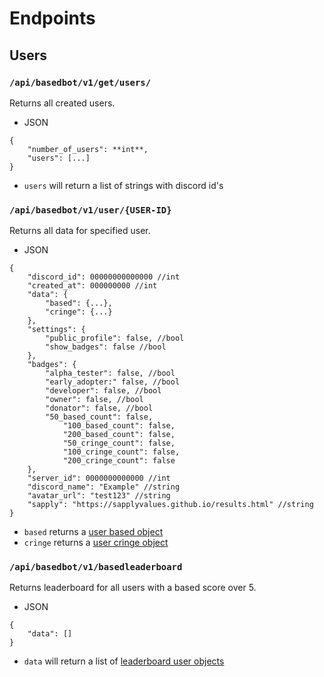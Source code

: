 # Endpoints

## Users

### ``/api/basedbot/v1/get/users/``

Returns all created users.
- JSON

```
{
	"number_of_users": **int**,
	"users": [...]
}
```

- ``users`` will return a list of strings with discord id's

### ``/api/basedbot/v1/user/{USER-ID}``

Returns all data for specified user.
- JSON

```
{
	"discord_id": 00000000000000 //int
	"created_at": 000000000 //int
	"data": {
		"based": {...},
		"cringe": {...}
	},
	"settings": {
		"public_profile": false, //bool
		"show_badges": false //bool
	},
	"badges": {
		"alpha_tester": false, //bool
		"early_adopter:" false, //bool
		"developer": false, //bool
		"owner": false, //bool
		"donator": false, //bool
		"50_based_count": false,
    		"100_based_count": false,
    		"200_based_count": false,
    		"50_cringe_count": false,
    		"100_cringe_count": false,
    		"200_cringe_count": false
	},
	"server_id": 0000000000000 //int
	"discord_name": "Example" //string
	"avatar_url": "test123" //string
	"sapply": "https://sapplyvalues.github.io/results.html" //string
}
```
- ``based`` returns a [user based object](./objects/user-based.md)
- ``cringe`` returns a [user cringe object](./objects/user-cringe.md)

### ``/api/basedbot/v1/basedleaderboard``

Returns leaderboard for all users with a based score over 5.
- JSON

```
{
	"data": []
}
```

- ``data`` will return a list of [leaderboard user objects](../objects/leaderboard-user.md)
